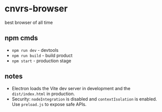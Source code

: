 # cnvrs-browser

best browser of all time

## npm cmds

- `npm run dev` - devtools
- `npm run build` - build product
- `npm start` - production stage

## notes

- Electron loads the Vite dev server in development and the `dist/index.html` in production.
- Security: `nodeIntegration` is disabled and `contextIsolation` is enabled. Use `preload.js` to expose safe APIs.
